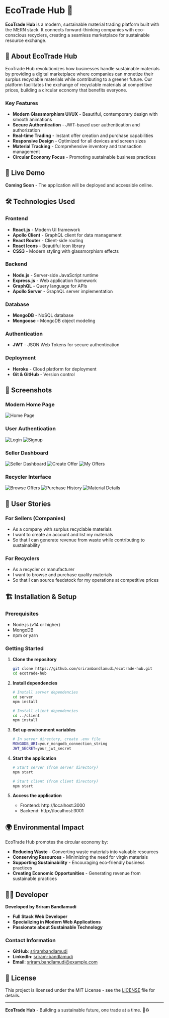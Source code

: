 # EcoTrade Hub 🌱

**EcoTrade Hub** is a modern, sustainable material trading platform built with the MERN stack. It connects forward-thinking companies with eco-conscious recyclers, creating a seamless marketplace for sustainable resource exchange.

## 🌟 About EcoTrade Hub

EcoTrade Hub revolutionizes how businesses handle sustainable materials by providing a digital marketplace where companies can monetize their surplus recyclable materials while contributing to a greener future. Our platform facilitates the exchange of recyclable materials at competitive prices, building a circular economy that benefits everyone.

### Key Features

- **Modern Glassmorphism UI/UX** - Beautiful, contemporary design with smooth animations
- **Secure Authentication** - JWT-based user authentication and authorization
- **Real-time Trading** - Instant offer creation and purchase capabilities
- **Responsive Design** - Optimized for all devices and screen sizes
- **Material Tracking** - Comprehensive inventory and transaction management
- **Circular Economy Focus** - Promoting sustainable business practices

## 🚀 Live Demo

**Coming Soon** - The application will be deployed and accessible online.

## 🛠️ Technologies Used

### Frontend
- **React.js** - Modern UI framework
- **Apollo Client** - GraphQL client for data management
- **React Router** - Client-side routing
- **React Icons** - Beautiful icon library
- **CSS3** - Modern styling with glassmorphism effects

### Backend
- **Node.js** - Server-side JavaScript runtime
- **Express.js** - Web application framework
- **GraphQL** - Query language for APIs
- **Apollo Server** - GraphQL server implementation

### Database
- **MongoDB** - NoSQL database
- **Mongoose** - MongoDB object modeling

### Authentication
- **JWT** - JSON Web Tokens for secure authentication

### Deployment
- **Heroku** - Cloud platform for deployment
- **Git & GitHub** - Version control

## 📱 Screenshots

### Modern Home Page
![Home Page](./client/src/assets/images/broken-pallets-1.png)

### User Authentication
![Login](./client/src/assets/images/broken-pallets-2.png)
![Signup](./client/src/assets/images/broken-pallets-3.png)

### Seller Dashboard
![Seller Dashboard](./client/src/assets/images/broken-pallets-4.png)
![Create Offer](./client/src/assets/images/broken-pallets-5.png)
![My Offers](./client/src/assets/images/broken-pallets-6.png)

### Recycler Interface
![Browse Offers](./client/src/assets/images/broken-pallets-7.png)
![Purchase History](./client/src/assets/images/broken-pallets-8.png)
![Material Details](./client/src/assets/images/broken-pallets-9.png)

## 🎯 User Stories

### For Sellers (Companies)
- As a company with surplus recyclable materials
- I want to create an account and list my materials
- So that I can generate revenue from waste while contributing to sustainability

### For Recyclers
- As a recycler or manufacturer
- I want to browse and purchase quality materials
- So that I can source feedstock for my operations at competitive prices

## 🏗️ Installation & Setup

### Prerequisites
- Node.js (v14 or higher)
- MongoDB
- npm or yarn

### Getting Started

1. **Clone the repository**
   ```bash
   git clone https://github.com/srirambandlamudi/ecotrade-hub.git
   cd ecotrade-hub
   ```

2. **Install dependencies**
   ```bash
   # Install server dependencies
   cd server
   npm install
   
   # Install client dependencies
   cd ../client
   npm install
   ```

3. **Set up environment variables**
   ```bash
   # In server directory, create .env file
   MONGODB_URI=your_mongodb_connection_string
   JWT_SECRET=your_jwt_secret
   ```

4. **Start the application**
   ```bash
   # Start server (from server directory)
   npm start
   
   # Start client (from client directory)
   npm start
   ```

5. **Access the application**
   - Frontend: http://localhost:3000
   - Backend: http://localhost:3001

## 🌍 Environmental Impact

EcoTrade Hub promotes the circular economy by:
- **Reducing Waste** - Converting waste materials into valuable resources
- **Conserving Resources** - Minimizing the need for virgin materials
- **Supporting Sustainability** - Encouraging eco-friendly business practices
- **Creating Economic Opportunities** - Generating revenue from sustainable practices

## 👨‍💻 Developer

**Developed by Sriram Bandlamudi**

- **Full Stack Web Developer**
- **Specializing in Modern Web Applications**
- **Passionate about Sustainable Technology**

### Contact Information
- **GitHub**: [srirambandlamudi](https://github.com/srirambandlamudi)
- **LinkedIn**: [sriram-bandlamudi](https://www.linkedin.com/in/sriram-bandlamudi)
- **Email**: sriram.bandlamudi@example.com

## 📄 License

This project is licensed under the MIT License - see the [LICENSE](LICENSE) file for details.

---

**EcoTrade Hub** - Building a sustainable future, one trade at a time. 🌱♻️